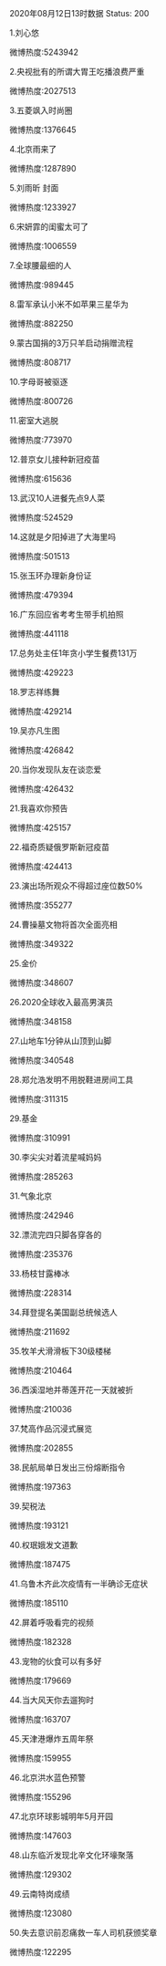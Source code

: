 2020年08月12日13时数据
Status: 200

1.刘心悠

微博热度:5243942

2.央视批有的所谓大胃王吃播浪费严重

微博热度:2027513

3.五菱飒入时尚圈

微博热度:1376645

4.北京雨来了

微博热度:1287890

5.刘雨昕 封面

微博热度:1233927

6.宋妍霏的闺蜜太可了

微博热度:1006559

7.全球腰最细的人

微博热度:989445

8.雷军承认小米不如苹果三星华为

微博热度:882250

9.蒙古国捐的3万只羊启动捐赠流程

微博热度:808717

10.字母哥被驱逐

微博热度:800726

11.密室大逃脱

微博热度:773970

12.普京女儿接种新冠疫苗

微博热度:615636

13.武汉10人进餐先点9人菜

微博热度:524529

14.这就是夕阳掉进了大海里吗

微博热度:501513

15.张玉环办理新身份证

微博热度:479394

16.广东回应省考考生带手机拍照

微博热度:441118

17.总务处主任1年贪小学生餐费131万

微博热度:429223

18.罗志祥练舞

微博热度:429214

19.吴亦凡生图

微博热度:426842

20.当你发现队友在谈恋爱

微博热度:426432

21.我喜欢你预告

微博热度:425157

22.福奇质疑俄罗斯新冠疫苗

微博热度:424413

23.演出场所观众不得超过座位数50%

微博热度:355277

24.曹操墓文物将首次全面亮相

微博热度:349322

25.金价

微博热度:348607

26.2020全球收入最高男演员

微博热度:348158

27.山地车1分钟从山顶到山脚

微博热度:340548

28.郑允浩发明不用脱鞋进房间工具

微博热度:311315

29.基金

微博热度:310991

30.李尖尖对着流星喊妈妈

微博热度:285263

31.气象北京

微博热度:242946

32.漂流完四只脚各穿各的

微博热度:235376

33.杨枝甘露棒冰

微博热度:228314

34.拜登提名美国副总统候选人

微博热度:211692

35.牧羊犬滑滑板下30级楼梯

微博热度:210464

36.西溪湿地并蒂莲开花一天就被折

微博热度:210036

37.梵高作品沉浸式展览

微博热度:202855

38.民航局单日发出三份熔断指令

微博热度:197363

39.契税法

微博热度:193121

40.权珉娥发文道歉

微博热度:187475

41.乌鲁木齐此次疫情有一半确诊无症状

微博热度:185110

42.屏着呼吸看完的视频

微博热度:182328

43.宠物的伙食可以有多好

微博热度:179669

44.当大风天你去遛狗时

微博热度:163707

45.天津港爆炸五周年祭

微博热度:159955

46.北京洪水蓝色预警

微博热度:155296

47.北京环球影城明年5月开园

微博热度:147603

48.山东临沂发现北辛文化环壕聚落

微博热度:129302

49.云南特岗成绩

微博热度:123080

50.失去意识前忍痛救一车人司机获颁奖章

微博热度:122295

